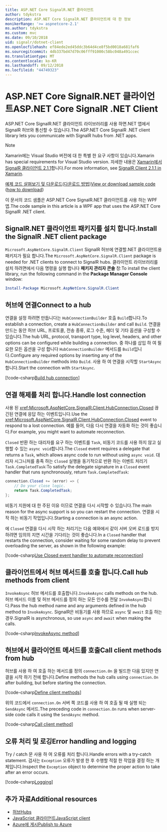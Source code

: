 ```yaml
---
title: ASP.NET Core SignalR.NET 클라이언트
author: tdykstra
description: ASP.NET Core SignalR.NET 클라이언트에 대 한 정보
monikerRange: '>= aspnetcore-2.1'
ms.author: tdykstra
ms.custom: mvc
ms.date: 09/10/2018
uid: signalr/dotnet-client
ms.openlocfilehash: ef84ede2ed45ddc3b64d4ce8f5bd0018a681faf6
ms.sourcegitcommit: 4db337bd47d70c06fff91000c58bc048a491ccec
ms.translationtype: MT
ms.contentlocale: ko-KR
ms.lasthandoff: 09/12/2018
ms.locfileid: "44749323"
---
```

# <a name="aspnet-core-signalr-net-client"></a><span data-ttu-id="789eb-103">ASP.NET Core SignalR.NET 클라이언트</span><span class="sxs-lookup"><span data-stu-id="789eb-103">ASP.NET Core SignalR .NET Client</span></span>

<span data-ttu-id="789eb-104">ASP.NET Core SignalR.NET 클라이언트 라이브러리를 사용 하면.NET 앱에서 SignalR 허브와 통신할 수 있습니다.</span><span class="sxs-lookup"><span data-stu-id="789eb-104">The ASP.NET Core SignalR .NET client library lets you communicate with SignalR hubs from .NET apps.</span></span>

> [!NOTE]
> <span data-ttu-id="789eb-105">Xamarin에는 Visual Studio 버전에 대 한 특별 한 요구 사항이 있습니다.</span><span class="sxs-lookup"><span data-stu-id="789eb-105">Xamarin has special requirements for Visual Studio version.</span></span> <span data-ttu-id="789eb-106">자세한 내용은 [Xamarin에서 SignalR 클라이언트 2.1.1](https://github.com/aspnet/Announcements/issues/305)합니다.</span><span class="sxs-lookup"><span data-stu-id="789eb-106">For more information, see [SignalR Client 2.1.1 in Xamarin](https://github.com/aspnet/Announcements/issues/305).</span></span>

<span data-ttu-id="789eb-107">[예제 코드 살펴보기 및 다운로드](https://github.com/aspnet/Docs/tree/master/aspnetcore/signalr/dotnet-client/sample)([다운로드 방법](xref:tutorials/index#how-to-download-a-sample))</span><span class="sxs-lookup"><span data-stu-id="789eb-107">[View or download sample code](https://github.com/aspnet/Docs/tree/master/aspnetcore/signalr/dotnet-client/sample) ([how to download](xref:tutorials/index#how-to-download-a-sample))</span></span>

<span data-ttu-id="789eb-108">이 문서의 코드 샘플은 ASP.NET Core SignalR.NET 클라이언트를 사용 하는 WPF 앱.</span><span class="sxs-lookup"><span data-stu-id="789eb-108">The code sample in this article is a WPF app that uses the ASP.NET Core SignalR .NET client.</span></span>

## <a name="install-the-signalr-net-client-package"></a><span data-ttu-id="789eb-109">SignalR.NET 클라이언트 패키지를 설치 합니다.</span><span class="sxs-lookup"><span data-stu-id="789eb-109">Install the SignalR .NET client package</span></span>

<span data-ttu-id="789eb-110">`Microsoft.AspNetCore.SignalR.Client` SignalR 허브에 연결할.NET 클라이언트용 패키지가 필요 합니다.</span><span class="sxs-lookup"><span data-stu-id="789eb-110">The `Microsoft.AspNetCore.SignalR.Client` package is needed for .NET clients to connect to SignalR hubs.</span></span> <span data-ttu-id="789eb-111">클라이언트 라이브러리를 설치 하려면에서 다음 명령을 실행 합니다 **패키지 관리자 콘솔** 창:</span><span class="sxs-lookup"><span data-stu-id="789eb-111">To install the client library, run the following command in the **Package Manager Console** window:</span></span>

```powershell
Install-Package Microsoft.AspNetCore.SignalR.Client
```

## <a name="connect-to-a-hub"></a><span data-ttu-id="789eb-112">허브에 연결</span><span class="sxs-lookup"><span data-stu-id="789eb-112">Connect to a hub</span></span>

<span data-ttu-id="789eb-113">연결을 설정 하려면 만듭니다는 `HubConnectionBuilder` 호출 `Build`합니다.</span><span class="sxs-lookup"><span data-stu-id="789eb-113">To establish a connection, create a `HubConnectionBuilder` and call `Build`.</span></span> <span data-ttu-id="789eb-114">연결을 만드는 동안 허브 URL, 프로토콜, 전송 종류, 로그 수준, 헤더 및 기타 옵션을 구성할 수 있습니다.</span><span class="sxs-lookup"><span data-stu-id="789eb-114">The hub URL, protocol, transport type, log level, headers, and other options can be configured while building a connection.</span></span> <span data-ttu-id="789eb-115">중 하나를 삽입 하 여 필요한 모든 옵션을 구성 합니다 `HubConnectionBuilder` 메서드를 `Build`입니다.</span><span class="sxs-lookup"><span data-stu-id="789eb-115">Configure any required options by inserting any of the `HubConnectionBuilder` methods into `Build`.</span></span> <span data-ttu-id="789eb-116">사용 하 여 연결을 시작할 `StartAsync`합니다.</span><span class="sxs-lookup"><span data-stu-id="789eb-116">Start the connection with `StartAsync`.</span></span>

[!code-csharp[Build hub connection](dotnet-client/sample/signalrchatclient/MainWindow.xaml.cs?name=snippet_MainWindowClass&highlight=15-17,39)]

## <a name="handle-lost-connection"></a><span data-ttu-id="789eb-117">연결 해제를 처리 합니다.</span><span class="sxs-lookup"><span data-stu-id="789eb-117">Handle lost connection</span></span>

<span data-ttu-id="789eb-118">사용 된 <xref:Microsoft.AspNetCore.SignalR.Client.HubConnection.Closed> 끊긴된 연결에 응답 하는 이벤트입니다.</span><span class="sxs-lookup"><span data-stu-id="789eb-118">Use the <xref:Microsoft.AspNetCore.SignalR.Client.HubConnection.Closed> event to respond to a lost connection.</span></span> <span data-ttu-id="789eb-119">예를 들어, 다음 다시 연결을 자동화 하는 것이 좋습니다.</span><span class="sxs-lookup"><span data-stu-id="789eb-119">For example, you might want to automate reconnection.</span></span>

<span data-ttu-id="789eb-120">`Closed` 반환 하는 대리자를 요구 하는 이벤트를 `Task`, 비동기 코드를 사용 하지 않고 실행할 수 있는 `async void`합니다.</span><span class="sxs-lookup"><span data-stu-id="789eb-120">The `Closed` event requires a delegate that returns a `Task`, which allows async code to run without using `async void`.</span></span> <span data-ttu-id="789eb-121">대리자 시그니처를 충족 하는 `Closed` 실행을 동기적으로 반환 하는 이벤트 처리기 `Task.CompletedTask`:</span><span class="sxs-lookup"><span data-stu-id="789eb-121">To satisfy the delegate signature in a `Closed` event handler that runs synchronously, return `Task.CompletedTask`:</span></span>

```csharp
connection.Closed += (error) => {
    // Do your close logic.
    return Task.CompletedTask;
};
```

<span data-ttu-id="789eb-122">비동기 지원에 대 한 주된 이유 이므로 연결을 다시 시작할 수 있습니다.</span><span class="sxs-lookup"><span data-stu-id="789eb-122">The main reason for the async support is so you can restart the connection.</span></span> <span data-ttu-id="789eb-123">연결을 시작 하는 비동기 작업입니다.</span><span class="sxs-lookup"><span data-stu-id="789eb-123">Starting a connection is an async action.</span></span>

<span data-ttu-id="789eb-124">에 `Closed` 연결을 다시 시작 하는 처리기는 다음 예와에서 같이 서버 오버 로드를 방지 하려면 임의의 지연 시간을 기다리는 것이 좋습니다.</span><span class="sxs-lookup"><span data-stu-id="789eb-124">In a `Closed` handler that restarts the connection, consider waiting for some random delay to prevent overloading the server, as shown in the following example:</span></span>

[!code-csharp[Use Closed event handler to automate reconnection](dotnet-client/sample/signalrchatclient/MainWindow.xaml.cs?name=snippet_ClosedRestart)]

## <a name="call-hub-methods-from-client"></a><span data-ttu-id="789eb-125">클라이언트에서 허브 메서드를 호출 합니다.</span><span class="sxs-lookup"><span data-stu-id="789eb-125">Call hub methods from client</span></span>

<span data-ttu-id="789eb-126">`InvokeAsync` 허브 메서드를 호출합니다.</span><span class="sxs-lookup"><span data-stu-id="789eb-126">`InvokeAsync` calls methods on the hub.</span></span> <span data-ttu-id="789eb-127">허브 메서드 이름 및 허브 메서드를 정의 하는 모든 인수를 전달 `InvokeAsync`합니다.</span><span class="sxs-lookup"><span data-stu-id="789eb-127">Pass the hub method name and any arguments defined in the hub method to `InvokeAsync`.</span></span> <span data-ttu-id="789eb-128">SignalR은 비동기를 사용 하므로 `async` 및 `await` 호출 하는 경우.</span><span class="sxs-lookup"><span data-stu-id="789eb-128">SignalR is asynchronous, so use `async` and `await` when making the calls.</span></span>

[!code-csharp[InvokeAsync method](dotnet-client/sample/signalrchatclient/MainWindow.xaml.cs?name=snippet_InvokeAsync)]

## <a name="call-client-methods-from-hub"></a><span data-ttu-id="789eb-129">허브에서 클라이언트 메서드를 호출</span><span class="sxs-lookup"><span data-stu-id="789eb-129">Call client methods from hub</span></span>

<span data-ttu-id="789eb-130">허브를 사용 하 여 호출 하는 메서드를 정의 `connection.On` 을 빌드한 다음 있지만 연결을 시작 하기 전에 합니다.</span><span class="sxs-lookup"><span data-stu-id="789eb-130">Define methods the hub calls using `connection.On` after building, but before starting the connection.</span></span>

[!code-csharp[Define client methods](dotnet-client/sample/signalrchatclient/MainWindow.xaml.cs?name=snippet_ConnectionOn)]

<span data-ttu-id="789eb-131">위의 코드에서 `connection.On` 서버 쪽 코드를 사용 하 여 호출 될 때 실행 되는 `SendAsync` 메서드.</span><span class="sxs-lookup"><span data-stu-id="789eb-131">The preceding code in `connection.On` runs when server-side code calls it using the `SendAsync` method.</span></span>

[!code-csharp[Call client method](dotnet-client/sample/signalrchat/hubs/chathub.cs?name=snippet_SendMessage)]

## <a name="error-handling-and-logging"></a><span data-ttu-id="789eb-132">오류 처리 및 로깅</span><span class="sxs-lookup"><span data-stu-id="789eb-132">Error handling and logging</span></span>

<span data-ttu-id="789eb-133">Try / catch 문 사용 하 여 오류를 처리 합니다.</span><span class="sxs-lookup"><span data-stu-id="789eb-133">Handle errors with a try-catch statement.</span></span> <span data-ttu-id="789eb-134">검사는 `Exception` 오류가 발생 한 후 수행할 적절 한 작업을 결정 하는 개체입니다.</span><span class="sxs-lookup"><span data-stu-id="789eb-134">Inspect the `Exception` object to determine the proper action to take after an error occurs.</span></span>

[!code-csharp[Logging](dotnet-client/sample/signalrchatclient/MainWindow.xaml.cs?name=snippet_ErrorHandling)]

## <a name="additional-resources"></a><span data-ttu-id="789eb-135">추가 자료</span><span class="sxs-lookup"><span data-stu-id="789eb-135">Additional resources</span></span>

* [<span data-ttu-id="789eb-136">허브</span><span class="sxs-lookup"><span data-stu-id="789eb-136">Hubs</span></span>](xref:signalr/hubs)
* [<span data-ttu-id="789eb-137">JavaScript 클라이언트</span><span class="sxs-lookup"><span data-stu-id="789eb-137">JavaScript client</span></span>](xref:signalr/javascript-client)
* [<span data-ttu-id="789eb-138">Azure에 게시</span><span class="sxs-lookup"><span data-stu-id="789eb-138">Publish to Azure</span></span>](xref:signalr/publish-to-azure-web-app)
